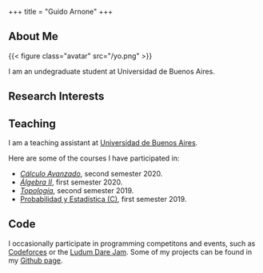 +++
title = "Guido Arnone"
+++

## About Me

{{< figure class="avatar" src="/yo.png" >}}

I am an undegraduate student at Universidad de Buenos Aires.

## Research Interests

[//]: # (## Publications)

## Teaching 

I am a teaching assistant at [Universidad de Buenos
Aires](http://web.dm.uba.ar/). 

Here are some of the courses I have participated in:

- [*Cálculo Avanzado*](http://cms.dm.uba.ar/academico/programas/Calculo_Avanzado), second semester 2020.
- [*Álgebra II*](http://cms.dm.uba.ar/academico/materias/1ercuat2020/algebra_II/), first semester 2020.
- [*Topología*](http://cms.dm.uba.ar/academico/materias/2docuat2019/topologia/), second semester 2019.
- [Probabilidad y Estadística (C)](http://cms.dm.uba.ar/academico/materias/1ercuat2019/probabilidades_y_estadistica_C/), first semester 2019.

## Code

I occasionally participate in programming competitons and events, such as
[Codeforces](https://codeforces.com/) or the
[Ludum Dare Jam](https://ldjam.com/). Some of my projects can be found in my [Github page](https://github.com/guidoarnone). 
